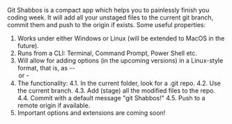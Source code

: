 Git Shabbos is a compact app which helps you to painlessly finish you coding week. 
It will add all your unstaged files to the current git branch, commit them and push to the origin if exists.
Some useful properties:
1. Works under either Windows or Linux (will be extended to MacOS in the future).
2. Runs from a CLI: Terminal, Command Prompt, Power Shell etc.
3. Will allow for adding options (in the upcoming versions) in a Linux-style format, that is, as --<option> or -<letter>
4. The functionality: 
    4.1. In the current folder, look for a .git repo. 
    4.2. Use the current branch.
    4.3. Add (stage) all the modified files to the repo.
    4.4. Commit with a default message "git Shabbos!"
    4.5. Push to a remote origin if available.
5. Important options and extensions are coming soon!